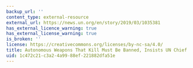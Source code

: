 ```yaml
---
backup_url: ''
content_type: external-resource
external_url: https://news.un.org/en/story/2019/03/1035381
has_external_licence_warning: true
has_external_license_warning: true
is_broken: ''
license: https://creativecommons.org/licenses/by-nc-sa/4.0/
title: Autonomous Weapons That Kill Must Be Banned, Insists UN Chief
uid: 1c472c21-c3a2-4a99-88ef-221882dfa51e
---
```


